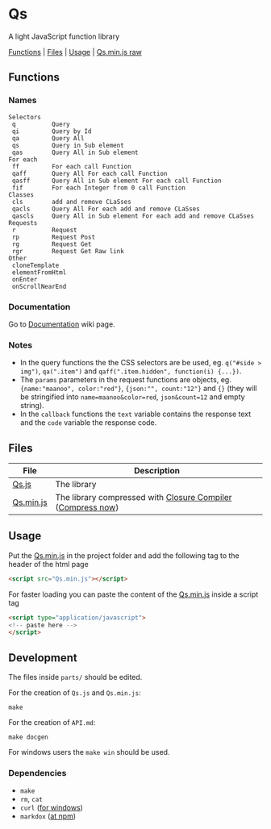 # Qs
A light JavaScript function library

[Functions](#functions) | [Files](#files) | [Usage](#usage) | [Qs.min.js raw](https://raw.githubusercontent.com/MaanooAk/Qs/master/Qs.min.js)

## Functions

### Names

```
Selectors
 q			Query
 qi			Query by Id
 qa			Query All
 qs			Query in Sub element
 qas		Query All in Sub element 
For each 
 ff			For each call Function
 qaff		Query All For each call Function
 qasff		Query All in Sub element For each call Function
 fif		For each Integer from 0 call Function 
Classes 
 cls		add and remove CLaSses
 qacls		Query All For each add and remove CLaSses
 qascls		Query All in Sub element For each add and remove CLaSses
Requests 
 r			Request 
 rp			Request Post
 rg			Request Get
 rgr		Request Get Raw link
Other
 cloneTemplate
 elementFromHtml
 onEnter
 onScrollNearEnd
 ```

### Documentation

Go to [Documentation](https://github.com/MaanooAk/Qs/wiki/Documentation) wiki page.

### Notes

* In the query functions the the CSS selectors are be used, eg. `q("#side > img")`, `qa(".item")` and `qaff(".item.hidden", function(i) {...})`.
* The `params` parameters in the request functions are objects, eg. `{name:"maanoo", color:"red"}`, `{json:"", count:"12"}` and `{}` (they will be stringified into `name=maanoo&color=red`, `json&count=12` and empty string). 
* In the `callback` functions the `text` variable contains the response text and the `code` variable the response code.

## Files

File | Description
---- | ----
[Qs.js](/Qs.js) | The library
[Qs.min.js](/Qs.min.js) | The library compressed with [Closure Compiler](https://closure-compiler.appspot.com/) ([Compress now](https://closure-compiler.appspot.com/home#code%3D%252F%252F%2520%253D%253DClosureCompiler%253D%253D%250A%252F%252F%2520%2540compilation_level%2520SIMPLE_OPTIMIZATIONS%250A%252F%252F%2520%2540output_file_name%2520default.js%250A%252F%252F%2520%2540code_url%2520https%253A%252F%252Fraw.githubusercontent.com%252FMaanooAk%252FQs%252Fmaster%252FQs.js%250A%252F%252F%2520%253D%253D%252FClosureCompiler%253D%253D%250A%250A))


## Usage

Put the [Qs.min.js](/Qs.min.js) in the project folder and add the following tag to the header of the html page

```HTML
<script src="Qs.min.js"></script>
```

For faster loading you can paste the content of the [Qs.min.js](/Qs.min.js) inside a script tag

```HTML
<script type="application/javascript">
<!-- paste here -->
</script>
```

## Development

The files inside `parts/` should be edited.

For the creation of `Qs.js` and `Qs.min.js`:
```
make
```

For the creation of `API.md`:
```
make docgen
```

For windows users the `make win` should be used.

### Dependencies

- `make`
- `rm`, `cat`
- `curl` ([for windows](https://curl.haxx.se/download.html))
- `markdox` ([at npm](https://www.npmjs.com/package/markdox))
